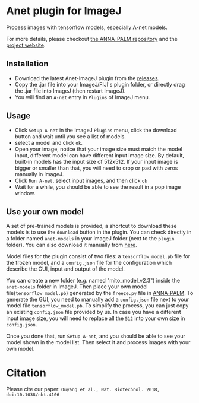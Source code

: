 # Anet plugin for ImageJ

Process images with tensorflow models, especially A-net models.

For more details, please checkout [the ANNA-PALM repository](https://github.com/imodpasteur/ANNA-PALM) and the [project website](https://annapalm.pasteur.fr).

## Installation

* Download the latest Anet-ImageJ plugin from the [releases](https://github.com/imodpasteur/Anet-ImageJ/releases).
* Copy the .jar file into your ImageJ/FIJI's plugin folder, or directly drag the .jar file into ImageJ (then restart ImageJ).
* You will find an `A-net` entry in `Plugins` of ImageJ menu.

## Usage
* Click `Setup A-net` in the ImageJ `Plugins` menu, click the download button and wait until you see a list of models.
* select a model and click `ok`.
* Open your image, notice that your image size must match the model input, different model can have different input image size. By default, built-in models has the input size of 512x512. If your input image is bigger or smaller than that, you will need to crop or pad with zeros manually in ImageJ.
* Click `Run A-net`, select input images, and then click `ok`
* Wait for a while, you should be able to see the result in a pop image window.

## Use your own model
A set of pre-trained models is provided, a shortcut to download these models is to use the `download` button in the plugin. You can check directly in a folder named `anet-models` in your ImageJ folder (next to the `plugin` folder). You can also download it manually from [here](https://github.com/imodpasteur/Anet-ImageJ/releases/download/0.2.2/models_v0.1.zip).

Model files for the plugin consist of two files: a `tensorflow_model.pb` file for the frozen model, and a `config.json` file for the configuration which describe the GUI, input and output of the model.

You can create a new folder (e.g. named "mito_model_v2.3") inside the `anet-models` folder in ImageJ. Then place your own model file(`tensorflow_model.pb`) generated by the `freeze.py` file in [ANNA-PALM](https://github.com/imodpasteur/ANNA-PALM). To generate the GUI, you need to manually add a `config.json` file next to your model file `tensorflow_model.pb`. To simplify the process, you can just copy an existing `config.json` file provided by us. In case you have a different input image size, you will need to replace all the `512` into your own size in `config.json`.

Once you done that, run `Setup A-net`, and you should be able to see your model shown in the model list. Then select it and process images with your own model.


# Citation
Please cite our paper: `Ouyang et al., Nat. Biotechnol. 2018, doi:10.1038/nbt.4106`

